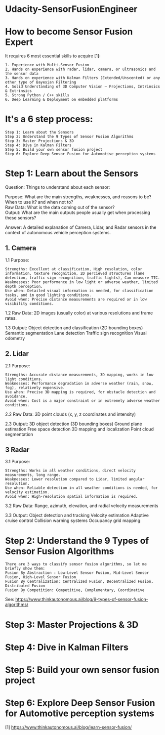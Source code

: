 # Udacity-SensorFusionEngineer

# How to become Sensor Fusion Expert
It requires 6 most essential skills to acquire [1]:

    1. Experience with Multi-Sensor Fusion
    2. Hands on experience with radar, lidar, camera, or ultrasonics and the sensor data
    3. Hands on experience with Kalman Filters (Extended/Unscented) or any other type of Bayesian Filtering
    4. Solid Understanding of 3D Computer Vision — Projections, Intrinsics & Extrinsics
    5. Strong Python / C++ skills
    6. Deep Learning & Deployment on embedded platforms

# It's a 6 step process:
    Step 1: Learn about the Sensors  
    Step 2: Understand the 9 Types of Sensor Fusion Algorithms 
    Step 3: Master Projections & 3D  
    Step 4: Dive in Kalman Filters  
    Step 5: Build your own sensor fusion project  
    Step 6: Explore Deep Sensor Fusion for Automotive perception systems  

# Step 1: Learn about the Sensors

Question: Things to understand about each sensor:

Purpose: What are the main strengths, weaknesses, and reasons to be? When to use it? and when not to?  
Raw Data: What is the data coming out of the sensor?  
Output: What are the main outputs people usually get when processing these sensors?  

Answer: A detailed explanation of Camera, Lidar, and Radar sensors in the context of autonomous vehicle perception systems.

## 1. Camera

1.1 Purpose:

    Strengths: Excellent at classification, High resolution, color information, texture recognition, 2D percieved structures (lane detection, traffic sign recognition, traffic lights), Can measure TTC. 
    Weaknesses: Poor performance in low light or adverse weather, limited depth perception.  
    Use when: Detailed visual information is needed, for classification tasks, and in good lighting conditions.  
    Avoid when: Precise distance measurements are required or in low visibility conditions.  

1.2 Raw Data:
2D images (usually color) at various resolutions and frame rates.

1.3 Output:
Object detection and classification (2D bounding boxes)
Semantic segmentation
Lane detection
Traffic sign recognition
Visual odometry

## 2. Lidar

2.1 Purpose:

    Strengths: Accurate distance measurements, 3D mapping, works in low light conditions.  
    Weaknesses: Performance degradation in adverse weather (rain, snow, fog), relatively expensive.  
    Use when: Precise 3D mapping is required, for obstacle detection and avoidance.  
    Avoid when: Cost is a major constraint or in extremely adverse weather conditions.  

2.2 Raw Data:
3D point clouds (x, y, z coordinates and intensity)

2.3 Output:
3D object detection (3D bounding boxes)
Ground plane estimation
Free space detection
3D mapping and localization
Point cloud segmentation

## 3 Radar

3.1 Purpose:

    Strengths: Works in all weather conditions, direct velocity measurements, long range.  
    Weaknesses: Lower resolution compared to Lidar, limited angular resolution.  
    Use when: Reliable detection in all weather conditions is needed, for velocity estimation.  
    Avoid when: High-resolution spatial information is required.  

3.2 Raw Data:
Range, azimuth, elevation, and radial velocity measurements

3.3 Output:
Object detection and tracking
Velocity estimation
Adaptive cruise control
Collision warning systems
Occupancy grid mapping

# Step 2: Understand the 9 Types of Sensor Fusion Algorithms
    There are 3 ways to classify sensor fusion algorithms, so let me briefly show them:
    Fusion By Abstraction : Low-Level Sensor Fusion, Mid-Level Sensor Fusion, High-Level Sensor Fusion
    Fusion By Centralization: Centralized Fusion, Decentralized Fusion, Distributed Fusion
    Fusion By Competition: Competitive, Complementary, Coordinative
See: https://www.thinkautonomous.ai/blog/9-types-of-sensor-fusion-algorithms/

# Step 3: Master Projections & 3D

# Step 4: Dive in Kalman Filters

# Step 5: Build your own sensor fusion project

# Step 6: Explore Deep Sensor Fusion for Automotive perception systems

[1] https://www.thinkautonomous.ai/blog/learn-sensor-fusion/
